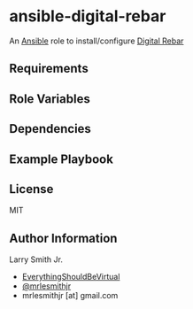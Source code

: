 # ansible-digital-rebar

An [Ansible](https://www.ansible.com) role to install/configure [Digital Rebar](http://rebar.digital/)

## Requirements

## Role Variables

## Dependencies

## Example Playbook

## License

MIT

## Author Information

Larry Smith Jr.

-   [EverythingShouldBeVirtual](http://everythingshouldbevirtual.com)
-   [@mrlesmithjr](https://www.twitter.com/mrlesmithjr)
-   mrlesmithjr [at] gmail.com
